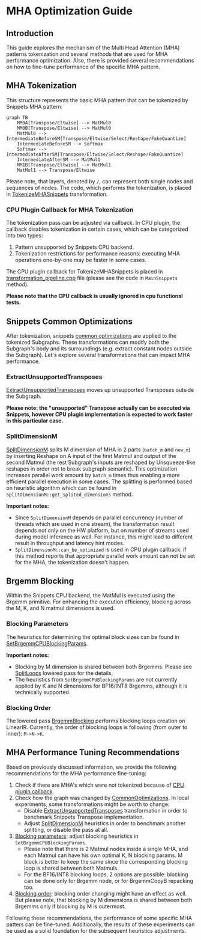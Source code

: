 # MHA Optimization Guide

## Introduction

This guide explores the mechanism of the Multi Head Attention (MHA) patterns tokenization and several methods that are used for MHA performance optimization. Also, there is provided several recommendations on how to fine-tune performance of the specific MHA pattern.

## MHA Tokenization

This structure represents the basic MHA pattern that can be tokenized by Snippets MHA pattern:

```mermaid
graph TB
    MM0A[Transpose/Eltwise] --> MatMul0
    MM0B[Transpose/Eltwise] --> MatMul0
    MatMul0 --> IntermediateBeforeSM[Transpose/Eltwise/Select/Reshape/FakeQuantize]
    IntermediateBeforeSM --> Softmax
    Softmax --> IntermediateAfterSM[Transpose/Eltwise/Select/Reshape/FakeQuantize]
    IntermediateAfterSM --> MatMul1
    MM1B[Transpose/Eltwise] --> MatMul1
    MatMul1 --> Transpose/Eltwise
```

Please note, that layers, denoted by `/`, can represent both single nodes and sequences of nodes. The code, which performs the tokenization, is placed in [TokenizeMHASnippets](../src/pass/mha_tokenization.cpp) transformation.

### CPU Plugin Callback for MHA Tokenization

The tokenization pass can be adjusted via callback. In CPU plugin, the callback disables tokenization in certain cases, which can be categorized into two types:

1. Pattern unsupported by Snippets CPU backend.
2. Tokenization restrictions for performance reasons: executing MHA operations one-by-one may be faster in some cases.

The CPU plugin callback for TokenizeMHASnippets is placed in [transformation_pipeline.cpp](../../../plugins/intel_cpu/src/transformations/transformation_pipeline.cpp) file (please see the code in `MainSnippets` method).

**Please note that the CPU callback is usually ignored in cpu functional tests.**

## Snippets Common Optimizations

After tokenization, snippets [common optimizations](../src/pass/common_optimizations.cpp) are applied to the tokenized Subgraphs. These transformations can modify both the Subgraph's body and its surroundings (e.g. extract constant nodes outside the Subgraph). Let's explore several transformations that can impact MHA performance.

### ExtractUnsupportedTransposes

[ExtractUnsupportedTransposes](../src/pass/extract_unsupported_transposes.cpp) moves up unsupported Transposes outside the Subgraph. 

**Please note: the "unsupported" Transpose actually can be executed via Snippets, however CPU plugin implementation is expected to work faster in this particular case.**

### SplitDimensionM

[SplitDimensionM](../src/pass/split_dimension_m.cpp) splits M dimension of MHA in 2 parts (`batch_m` and `new_m`) by inserting Reshape on A input of the first Matmul and output of the second Matmul (the rest Subgraph's inputs are reshaped by Unsqueeze-like reshapes in order not to break subgraph semantic). This optimization increases parallel work amount by `batch_m` times thus enabling a more efficient parallel execution in some cases. The splitting is performed based on heuristic algorithm which can be found in `SplitDimensionM::get_splited_dimensions` method.

**Important notes:**
- Since `SplitDimensionM` depends on parallel concurrency (number of threads which are used in one stream), the transformation result depends not only on the HW platform, but on number of streams used during model inference as well. For instance, this might lead to different result in throughput and latency hint modes.
- `SplitDimensionM::can_be_optimized` is used in CPU plugin callback: if this method reports that appropriate parallel work amount can not be set for the MHA, the tokenization doesn't happen.

## Brgemm Blocking

Within the Snippets CPU backend, the MatMul is executed using the Brgemm primitive. For enhancing the execution efficiency, blocking across the M, K, and N matmul dimensions is used.

### Blocking Parameters

The heuristics for determining the optimal block sizes can be found in [SetBrgemmCPUBlockingParams](../../../plugins/intel_cpu/src/transformations/snippets/x64/pass/set_brgemm_cpu_blocking_params.cpp).

**Important notes:**
- Blocking by M dimension is shared between both Brgemms. Please see [SplitLoops](../include/snippets/lowered/pass/split_loops.hpp) lowered pass for the details.
- The heuristics from `SetBrgemmCPUBlockingParams` are not currently applied by K and N dimensions for BF16/INT8 Brgemms, although it is technically supported.

### Blocking Order

The lowered pass [BrgemmBlocking](../../../plugins/intel_cpu/src/transformations/snippets/x64/pass/lowered/brgemm_blocking.cpp) performs blocking loops creation on LinearIR. Currently, the order of blocking loops is following (from outer to inner): `M->N->K`.

## MHA Performance Tuning Recommendations

Based on previously discussed information, we provide the following recommendations for the MHA performance fine-tuning:

1. Check if there are MHA's which were not tokenized because of [CPU plugin callback](#cpu-plugin-callback-for-mha-tokenization).
2. Check how the graph was changed by [CommonOptimizations](#snippets-common-optimizations). In local experiments, some transformations might be worth to change:
    - Disable [ExtractUnsupportedTransposes](#extractunsupportedtransposes) transformation in order to benchmark Snippets Transpose implementation.
    - Adjust [SplitDimensionM](#splitdimensionm) heuristics in order to benchmark another splitting, or disable the pass at all.
3. [Blocking parameters](#blocking-parameters): adjust blocking heuristics in `SetBrgemmCPUBlockingParams`.
    - Please note that there is 2 Matmul nodes inside a single MHA, and each Matmul can have his own optimal K, N blocking params. M block is better to keep the same since the corresponding blocking loop is shared between both Matmuls.
    - For the BF16/INT8 blocking loops, 2 options are possible: blocking can be done only for Brgemm node, or for BrgemmCopyB repacking too.
4. [Blocking order](#blocking-order): blocking order changing might have an effect as well. But please note, that blocking by M dimensions is shared between both Brgemms only if blocking by M is outermost.

Following these recommendations, the performance of some specific MHA patters can be fine-tuned. Additionally, the results of these experiments can be used as a solid foundation for the subsequent heuristics adjustments. 